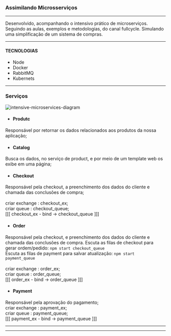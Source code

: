 ### Assimilando Microsserviços
---
Desenvolvido, acompanhando o intensivo prático de microserviços. Seguindo as aulas, exemplos e metodologias, do canal fullcycle.
Simulando uma simplificação de um sistema de compras.

---
#### TECNOLOGIAS

-  Node
-  Docker
-  RabbitMQ
-  Kubernets
----

### Serviços

![intensive-microservices-diagram](https://user-images.githubusercontent.com/38968482/168702468-553cba05-b171-4c47-9a55-22fb2effa473.png)


- #### Produtc
 Responsável por retornar os dados relacionados aos
produtos da nossa aplicação;

- #### Catalog
 Busca os dados, no serviço de product, e por meio de um template web os exibe em uma página;

- #### Checkout
 Responsável pela checkout, a preenchimento dos dados do cliente e chamada das conclusões de compra;<br />
 <br />
   criar exchange : checkout_ex; <br /> 
   criar queue : checkout_queue; <br />  [[[ checkout_ex - bind -> checkout_queue ]]]

 - #### Order
 Responsável pela checkout, e preenchimento dos dados do cliente e chamada das conclusões de compra.
 Escuta as filas de checkout para gerar ordem/pedido: ```npm start checkout_queue``` <br />
 Escuta as filas de payment para salvar atualização: ```npm start payment_queue``` <br />
  <br />
   criar exchange : order_ex; <br /> 
   criar queue : order_queue; <br />  [[[ order_ex - bind -> order_queue ]]]

   
- #### Payment
Responsável pela aprovação do pagamento;
<br />
  criar exchange : payment_ex; <br /> 
  criar queue : payment_queue; <br />  [[[ payment_ex - bind -> payment_queue ]]]


---------------------------------------------------------------------------
---------------------------------------------------------------------------
